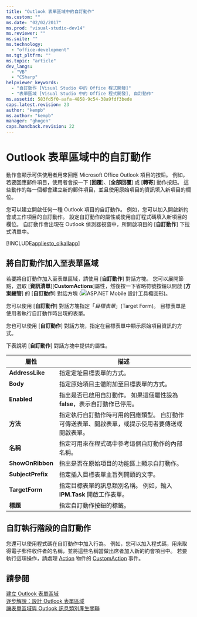 ```yaml
---
title: "Outlook 表單區域中的自訂動作"
ms.custom: ""
ms.date: "02/02/2017"
ms.prod: "visual-studio-dev14"
ms.reviewer: ""
ms.suite: ""
ms.technology: 
  - "office-development"
ms.tgt_pltfrm: ""
ms.topic: "article"
dev_langs: 
  - "VB"
  - "CSharp"
helpviewer_keywords: 
  - "自訂動作 [Visual Studio 中的 Office 程式開發]"
  - "表單區域 [Visual Studio 中的 Office 程式開發], 自訂動作"
ms.assetid: 583fd5f0-aafa-4858-9c54-38a9fdf3bede
caps.latest.revision: 23
author: "kempb"
ms.author: "kempb"
manager: "ghogen"
caps.handback.revision: 22
---
```

# Outlook 表單區域中的自訂動作
  動作會顯示可供使用者用來回應 Microsoft Office Outlook 項目的按鈕。  例如，若要回應郵件項目，使用者會按一下 \[**回覆**\]、\[**全部回覆**\] 或 \[**轉寄**\] 動作按鈕。  這些動作的每一個都會建立新的郵件項目，並且使用原始項目的資訊填入新項目的欄位。  
  
 您可以建立開啟任何一種 Outlook 項目的自訂動作。  例如，您可以加入開啟新約會或工作項目的自訂動作。  設定自訂動作的屬性或使用自訂程式碼填入新項目的欄位。  自訂動作會出現在 Outlook 偵測器視窗中，所開啟項目的 \[**自訂動作**\] 下拉式清單中。  
  
 [!INCLUDE[appliesto_olkallapp](../vsto/includes/appliesto-olkallapp-md.md)]  
  
## 將自訂動作加入至表單區域  
 若要將自訂動作加入至表單區域，請使用 \[**自訂動作**\] 對話方塊。  您可以展開節點，選取 \[**資訊清單**\]\[**CustomActions**\]屬性，然後按一下省略符號按鈕以開啟 \[**方案總管**\] 的 \[**自訂動作**\] 對話方塊 \(![ASP.NET Mobile 設計工具橢圓形](~/sharepoint/media/mwellipsis.gif "ASP.NET Mobile 設計工具橢圓形")\)。  
  
 您可以使用 \[**自訂動作**\] 對話方塊指定「*目標表單*」\(Target Form\)。  目標表單是使用者執行自訂動作時出現的表單。  
  
 您也可以使用 \[**自訂動作**\] 對話方塊，指定在目標表單中顯示原始項目資訊的方式。  
  
 下表說明 \[**自訂動作**\] 對話方塊中提供的屬性。  
  
|屬性|描述|  
|--------|--------|  
|**AddressLike**|指定定址目標表單的方式。|  
|**Body**|指定原始項目主體附加至目標表單的方式。|  
|**Enabled**|指出是否已啟用自訂動作。  如果這個屬性設為 **false**，表示自訂動作已停用。|  
|**方法**|指定執行自訂動作時可用的回應類型。  自訂動作可傳送表單、開啟表單，或提示使用者要傳送或開啟表單。|  
|**名稱**|指定可用來在程式碼中參考這個自訂動作的內部名稱。|  
|**ShowOnRibbon**|指出是否在原始項目的功能區上顯示自訂動作。|  
|**SubjectPrefix**|指定插入目標表單主旨列開頭的文字。|  
|**TargetForm**|指定目標表單的訊息類別名稱。  例如，輸入 **IPM.Task** 開啟工作表單。|  
|**標題**|指定自訂動作按鈕的標籤。|  
  
## 自訂執行階段的自訂動作  
 您還可以使用程式碼在自訂動作中加入行為。  例如，您可以加入程式碼，用來取得電子郵件收件者的名稱，並將這些名稱當做出席者加入新的約會項目中。  若要執行這項操作，請處理 [Action](HV05247650) 物件的 [CustomAction](HV05247448) 事件。  
  
## 請參閱  
 [建立 Outlook 表單區域](../vsto/creating-outlook-form-regions.md)   
 [逐步解說：設計 Outlook 表單區域](../vsto/walkthrough-designing-an-outlook-form-region.md)   
 [讓表單區域與 Outlook 訊息類別產生關聯](../vsto/associating-a-form-region-with-an-outlook-message-class.md)  
  
  